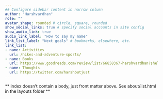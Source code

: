 ```yaml
---
## Configure sidebar content in narrow column
author: "Harshvardhan"
role: ""
avatar_shape: rounded # circle, square, rounded
show_social_links: true # specify social accounts in site config
show_audio_link: true
audio_link_label: "How to say my name"
link_list_label: "Next goals" # bookmarks, elsewhere, etc.
link_list:
- name: Activities
  url: /hikes-and-adventure-sports/ 
- name: Books
  url: https://www.goodreads.com/review/list/66858367-harshvardhan?shelf=%23ALL%23
- name: Thoughts
  url: https://twitter.com/harshbutjust
---
```


** index doesn't contain a body, just front matter above.
See about/list.html in the layouts folder **
